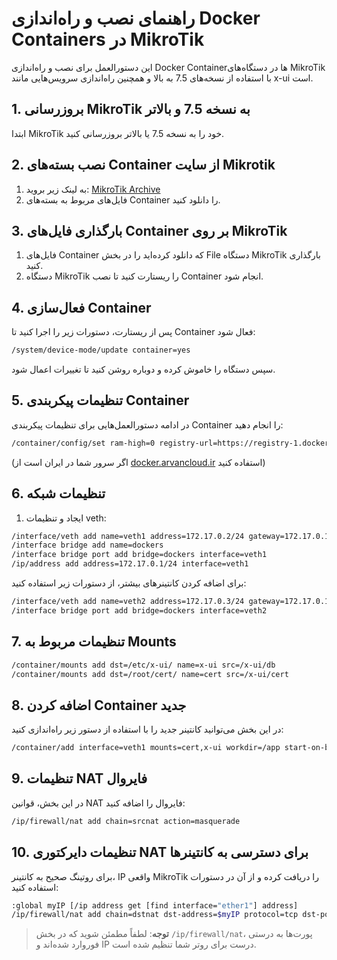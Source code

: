 
# راهنمای نصب و راه‌اندازی Docker Containers در MikroTik

این دستورالعمل برای نصب و راه‌اندازی Docker Containerها در دستگاه‌های MikroTik با استفاده از نسخه‌های 7.5 به بالا و همچنین راه‌اندازی سرویس‌هایی مانند x-ui است.

## 1. بروزرسانی MikroTik به نسخه 7.5 و بالاتر
ابتدا MikroTik خود را به نسخه 7.5 یا بالاتر بروزرسانی کنید.

## 2. نصب بسته‌های Container از سایت Mikrotik
1. به لینک زیر بروید:
   [MikroTik Archive](https://mikrotik.com/download/archive)
2. فایل‌های مربوط به بسته‌های Container را دانلود کنید.

## 3. بارگذاری فایل‌های Container بر روی MikroTik
1. فایل‌های Container که دانلود کرده‌اید را در بخش File دستگاه MikroTik بارگذاری کنید.
2. دستگاه MikroTik را ریستارت کنید تا نصب Container انجام شود.

## 4. فعال‌سازی Container
پس از ریستارت، دستورات زیر را اجرا کنید تا Container فعال شود:

```bash
/system/device-mode/update container=yes
```

سپس دستگاه را خاموش کرده و دوباره روشن کنید تا تغییرات اعمال شود.

## 5. تنظیمات پیکربندی Container

در ادامه دستورالعمل‌هایی برای تنظیمات پیکربندی Container را انجام دهید:

```bash
/container/config/set ram-high=0 registry-url=https://registry-1.docker.io tmpdir=pull
```

(اگر سرور شما در ایران است از [docker.arvancloud.ir](https://docker.arvancloud.ir) استفاده کنید)

## 6. تنظیمات شبکه

1. ایجاد و تنظیمات veth:

```bash
/interface/veth add name=veth1 address=172.17.0.2/24 gateway=172.17.0.1
/interface bridge add name=dockers
/interface bridge port add bridge=dockers interface=veth1
/ip/address add address=172.17.0.1/24 interface=veth1
```

برای اضافه کردن کانتینرهای بیشتر، از دستورات زیر استفاده کنید:

```bash
/interface/veth add name=veth2 address=172.17.0.3/24 gateway=172.17.0.1
/interface bridge port add bridge=dockers interface=veth2
```

## 7. تنظیمات مربوط به Mounts

```bash
/container/mounts add dst=/etc/x-ui/ name=x-ui src=/x-ui/db
/container/mounts add dst=/root/cert/ name=cert src=/x-ui/cert
```

## 8. اضافه کردن Container جدید

در این بخش می‌توانید کانتینر جدید را با استفاده از دستور زیر راه‌اندازی کنید:

```bash
/container/add interface=veth1 mounts=cert,x-ui workdir=/app start-on-boot=yes remote-image=metaligh/3x-ui
```

## 9. تنظیمات NAT فایروال

در این بخش، قوانین NAT فایروال را اضافه کنید:

```bash
/ip/firewall/nat add chain=srcnat action=masquerade
```

## 10. تنظیمات دایرکتوری NAT برای دسترسی به کانتینرها

برای روتینگ صحیح به کانتینر، IP واقعی MikroTik را دریافت کرده و از آن در دستورات استفاده کنید:

```bash
:global myIP [/ip address get [find interface="ether1"] address]
/ip/firewall/nat add chain=dstnat dst-address=$myIP protocol=tcp dst-port=2053 action=dst-nat to-addresses=172.17.0.2 to-ports=2053
```

> **توجه**: لطفاً مطمئن شوید که در بخش `/ip/firewall/nat`، پورت‌ها به درستی فوروارد شده‌اند و IP درست برای روتر شما تنظیم شده است.
